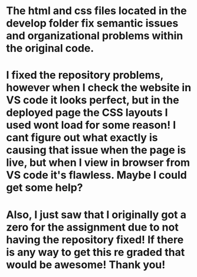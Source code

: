 # The html and css files located in the develop folder fix semantic issues and organizational problems within the original code. 

# I fixed the repository problems, however when I check the website in VS code it looks perfect, but in the deployed page the CSS layouts I used wont load for some reason! I cant figure out what exactly is causing that issue when the page is live, but when I view in browser from VS code it's flawless. Maybe I could get some help?

# Also, I just saw that I originally got a zero for the assignment due to not having the repository fixed! If there is any way to get this re graded that would be awesome! Thank you! 
